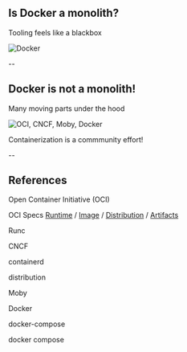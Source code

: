 ## Is Docker a monolith?
<!-- .slide: id="standards" data-transition="fade" -->

Tooling feels like a blackbox

![Docker](010_basics/00_docker/monolith.drawio.svg)

--

## Docker is not a monolith!
<!-- .slide: data-transition="fade" -->

Many moving parts under the hood

![OCI, CNCF, Moby, Docker](010_basics/00_docker/standards.drawio.svg)

Containerization is a commmunity effort!

--

## References

Open Container Initiative (OCI) [<i class="fas fa-globe" style="width: 1.5em; text-align: center;"></i>](https://opencontainers.org/) [<i class="fab fa-github" style="width: 1.5em; text-align: center;"></i>](https://github.com/opencontainers)

OCI Specs [Runtime](https://github.com/opencontainers/runtime-spec) / [Image](https://github.com/opencontainers/image-spec) / [Distribution](https://github.com/opencontainers/distribution-spec) / [Artifacts](https://github.com/opencontainers/artifacts)

Runc [<i class="fab fa-github" style="width: 1.5em; text-align: center;"></i>](https://github.com/opencontainers/runc)

CNCF [<i class="fas fa-globe" style="width: 1.5em; text-align: center;"></i>](https://www.cncf.io/)

containerd [<i class="fas fa-globe" style="width: 1.5em; text-align: center;"></i>](https://containerd.io/) [<i class="fab fa-github" style="width: 1.5em; text-align: center;"></i>](https://github.com/containerd/containerd)

distribution [<i class="fab fa-github" style="width: 1.5em; text-align: center;"></i>](https://github.com/distribution/distribution)

Moby [<i class="fas fa-globe" style="width: 1.5em; text-align: center;"></i>](https://mobyproject.org/) [<i class="fab fa-github" style="width: 1.5em; text-align: center;"></i>](https://github.com/moby/moby)

Docker [<i class="fas fa-globe" style="width: 1.5em; text-align: center;"></i>](https://www.docker.com/) [<i class="fab fa-github" style="width: 1.5em; text-align: center;"></i>](https://github.com/docker)

docker-compose [<i class="fab fa-github" style="width: 1.5em; text-align: center;"></i>](https://github.com/docker/compose)

docker compose [<i class="fab fa-github" style="width: 1.5em; text-align: center;"></i>](https://github.com/docker/compose-cli)
